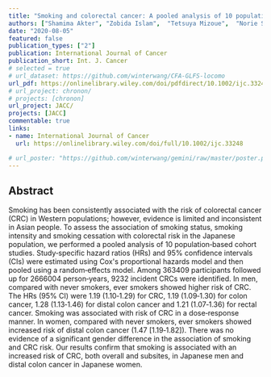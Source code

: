 ```yaml
---
title: "Smoking and colorectal cancer: A pooled analysis of 10 population‐based cohort studies in Japan"
authors: ["Shamima Akter", "Zobida Islam",  "Tetsuya Mizoue",  "Norie Sawada",  "Hikaru Ihira",  "Shoichiro Tsugane", "Yuriko N. Koyanagi",  "Hidemi Ito",  "**Chaochen Wang**",  "Akiko Tamakoshi",  "Keiko Wada",  "Chisato Nagata",  "Kenta Tanaka",  "Yuri Kitamura",  "Mai Utada",  "Kotaro Ozasa",  "Yumi Sugawara",  "Ichiro Tsuji",  "Taichi Shimazu",  "Keitaro Matsuo",  "Mariko Naito",  "Keitaro Tanaka",  "Manami Inoue"]
date: "2020-08-05"
featured: false
publication_types: ["2"]
publication: International Journal of Cancer
publication_short: Int. J. Cancer
# selected = true
# url_dataset: https://github.com/winterwang/CFA-GLFS-locomo
url_pdf: https://onlinelibrary.wiley.com/doi/pdfdirect/10.1002/ijc.33248?download=true
# url_project: chronon/
# projects: [chronon]
url_project: JACC/
projects: [JACC]
commentable: true
links:
- name: International Journal of Cancer
  url: https://onlinelibrary.wiley.com/doi/full/10.1002/ijc.33248

# url_poster: "https://github.com/winterwang/gemini/raw/master/poster.pdf"
---
```



## Abstract

Smoking has been consistently associated with the risk of colorectal cancer (CRC) in Western populations; however, evidence is limited and inconsistent in Asian people. To assess the association of smoking status, smoking intensity and smoking cessation with colorectal risk in the Japanese population, we performed a pooled analysis of 10 population‐based cohort studies. Study‐specific hazard ratios (HRs) and 95% confidence intervals (CIs) were estimated using Cox's proportional hazards model and then pooled using a random‐effects model. Among 363409 participants followed up for 2666004 person‐years, 9232 incident CRCs were identified. In men, compared with never smokers, ever smokers showed higher risk of CRC. The HRs (95% CI) were 1.19 (1.10‐1.29) for CRC, 1.19 (1.09‐1.30) for colon cancer, 1.28 (1.13‐1.46) for distal colon cancer and 1.21 (1.07‐1.36) for rectal cancer. Smoking was associated with risk of CRC in a dose‐response manner. In women, compared with never smokers, ever smokers showed increased risk of distal colon cancer (1.47 [1.19‐1.82]). There was no evidence of a significant gender difference in the association of smoking and CRC risk. Our results confirm that smoking is associated with an increased risk of CRC, both overall and subsites, in Japanese men and distal colon cancer in Japanese women.